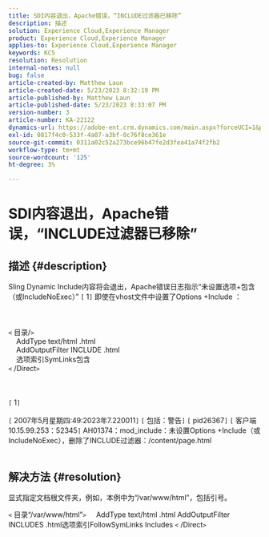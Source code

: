 ```yaml
---
title: SDI内容退出，Apache错误，“INCLUDE过滤器已移除”
description: 描述
solution: Experience Cloud,Experience Manager
product: Experience Cloud,Experience Manager
applies-to: Experience Cloud,Experience Manager
keywords: KCS
resolution: Resolution
internal-notes: null
bug: false
article-created-by: Matthew Laun
article-created-date: 5/23/2023 8:32:19 PM
article-published-by: Matthew Laun
article-published-date: 5/23/2023 8:33:07 PM
version-number: 3
article-number: KA-22122
dynamics-url: https://adobe-ent.crm.dynamics.com/main.aspx?forceUCI=1&pagetype=entityrecord&etn=knowledgearticle&id=72bd3ce5-a8f9-ed11-8849-6045bd0065b6
exl-id: 0817f4c0-533f-4a07-a3bf-0c76f8ce361e
source-git-commit: 0311a02c52a273bce96b47fe2d3fea41a74f2fb2
workflow-type: tm+mt
source-wordcount: '125'
ht-degree: 3%

---
```


# SDI内容退出，Apache错误，“INCLUDE过滤器已移除”

## 描述 {#description}

Sling Dynamic Include内容将会退出，Apache错误日志指示“未设置选项+包含（或IncludeNoExec）” `[` 1`]`  即使在vhost文件中设置了Options +Include ：<br><br> <br><br>`<` 目录/`>`
<br>    AddType text/html .html
<br>    AddOutputFilter INCLUDE .html
<br>    选项索引SymLinks包含
<br>`<` /Direct`>` <br><br> <br><br>`[` 1`]` <br><br>`[` 2007年5月星期四:49:2023年7.220011`]`  `[` 包括：警告`]`  `[` pid26367`]`  `[` 客户端10.15.99.253：52345`]`  AH01374：mod_include：未设置Options +Include（或IncludeNoExec），删除了INCLUDE过滤器：/content/page.html
<br> 

## 解决方法 {#resolution}


显式指定文档根文件夹，例如，本例中为“/var/www/html”，包括引号。

`<` 目录“/var/www/html”`>`
    AddType text/html .html AddOutputFilter INCLUDES .html选项索引FollowSymLinks Includes
`<` /Direct`>`
